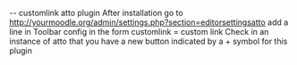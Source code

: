 -- customlink atto plugin
After installation go to http://yourmoodle.org/admin/settings.php?section=editorsettingsatto
add a line in Toolbar config in the form
customlink = custom link
Check in an instance of atto that you have a new button indicated by a + symbol for this plugin
